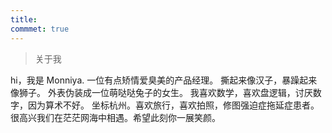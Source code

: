 ```yaml
---
title: 
commmet: true
---
```

> 关于我

hi，我是 Monniya. 
一位有点矫情爱臭美的产品经理。
撕起来像汉子，暴躁起来像狮子。
外表伪装成一位萌哒哒兔子的女生。
我喜欢数学，喜欢盘逻辑，讨厌数字，因为算术不好。
坐标杭州。喜欢旅行，喜欢拍照，修图强迫症拖延症患者。
很高兴我们在茫茫网海中相遇。希望此刻你一展笑颜。
<br />
<br />
 
